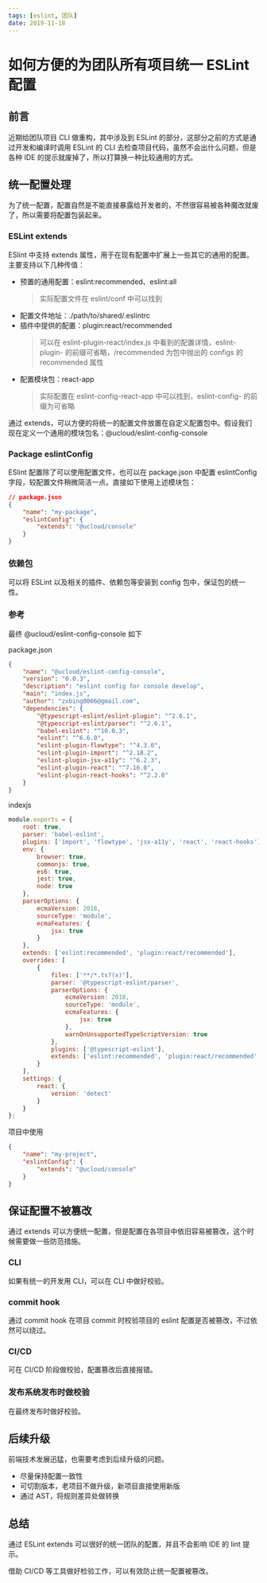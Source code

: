 ```yaml
---
tags: [eslint, 团队]
date: 2019-11-18
---
```


# 如何方便的为团队所有项目统一 ESLint 配置

## 前言

近期给团队项目 CLI 做重构，其中涉及到 ESLint 的部分，这部分之前的方式是通过开发和编译时调用 ESLint 的 CLI 去检查项目代码，虽然不会出什么问题，但是各种 IDE 的提示就废掉了，所以打算换一种比较通用的方式。

## 统一配置处理

为了统一配置，配置自然是不能直接暴露给开发者的，不然很容易被各种魔改就废了，所以需要将配置包装起来。

### ESLint extends

ESlint 中支持 extends 属性，用于在现有配置中扩展上一些其它的通用的配置。主要支持以下几种传值：

-   预置的通用配置：eslint:recommended、eslint:all
    > 实际配置文件在 eslint/conf 中可以找到
-   配置文件地址：./path/to/shared/.eslintrc
-   插件中提供的配置：plugin:react/recommended
    > 可以在 eslint-plugin-react/index.js 中看到的配置详情，eslint-plugin- 的前缀可省略，/recommended 为包中抛出的 configs 的 recommended 属性
-   配置模块包：react-app
    > 实际配置在 eslint-config-react-app 中可以找到，eslint-config- 的前缀为可省略

通过 extends，可以方便的将统一的配置文件放置在自定义配置包中。假设我们现在定义一个通用的模块包名：@ucloud/eslint-config-console

### Package eslintConfig

ESlint 配置除了可以使用配置文件，也可以在 package.json 中配置 eslintConfig 字段，较配置文件稍微简洁一点。直接如下使用上述模块包：

```json
// package.json
{
    "name": "my-package",
    "eslintConfig": {
        "extends": "@ucloud/console"
    }
}
```

### 依赖包

可以将 ESLint 以及相关的插件、依赖包等安装到 config 包中，保证包的统一性。

### 参考

最终 @ucloud/eslint-config-console 如下

package.json

```json
{
    "name": "@ucloud/eslint-config-console",
    "version": "0.0.3",
    "description": "eslint config for console develop",
    "main": "index.js",
    "author": "zxbing0066@gmail.com",
    "dependencies": {
        "@typescript-eslint/eslint-plugin": "^2.6.1",
        "@typescript-eslint/parser": "^2.6.1",
        "babel-eslint": "^10.0.3",
        "eslint": "^6.6.0",
        "eslint-plugin-flowtype": "^4.3.0",
        "eslint-plugin-import": "^2.18.2",
        "eslint-plugin-jsx-a11y": "^6.2.3",
        "eslint-plugin-react": "^7.16.0",
        "eslint-plugin-react-hooks": "^2.2.0"
    }
}
```

indexjs

```javascript
module.exports = {
    root: true,
    parser: 'babel-eslint',
    plugins: ['import', 'flowtype', 'jsx-a11y', 'react', 'react-hooks'],
    env: {
        browser: true,
        commonjs: true,
        es6: true,
        jest: true,
        node: true
    },
    parserOptions: {
        ecmaVersion: 2018,
        sourceType: 'module',
        ecmaFeatures: {
            jsx: true
        }
    },
    extends: ['eslint:recommended', 'plugin:react/recommended'],
    overrides: [
        {
            files: ['**/*.ts?(x)'],
            parser: '@typescript-eslint/parser',
            parserOptions: {
                ecmaVersion: 2018,
                sourceType: 'module',
                ecmaFeatures: {
                    jsx: true
                },
                warnOnUnsupportedTypeScriptVersion: true
            },
            plugins: ['@typescript-eslint'],
            extends: ['eslint:recommended', 'plugin:react/recommended', 'plugin:@typescript-eslint/recommended']
        }
    ],
    settings: {
        react: {
            version: 'detect'
        }
    }
};
```

项目中使用

```json
{
    "name": "my-project",
    "eslintConfig": {
        "extends": "@ucloud/console"
    }
}
```

## 保证配置不被篡改

通过 extends 可以方便统一配置，但是配置在各项目中依旧容易被篡改，这个时候需要做一些防范措施。

### CLI

如果有统一的开发用 CLI，可以在 CLI 中做好校验。

### commit hook

通过 commit hook 在项目 commit 时校验项目的 eslint 配置是否被篡改，不过依然可以绕过。

### CI/CD

可在 CI/CD 阶段做校验，配置篡改后直接报错。

### 发布系统发布时做校验

在最终发布时做好校验。

## 后续升级

前端技术发展迅猛，也需要考虑到后续升级的问题。

-   尽量保持配置一致性
-   可切割版本，老项目不做升级，新项目直接使用新版
-   通过 AST，将规则差异处做转换

## 总结

通过 ESLint extends 可以很好的统一团队的配置，并且不会影响 IDE 的 lint 提示。

借助 CI/CD 等工具做好检验工作，可以有效防止统一配置被篡改。
